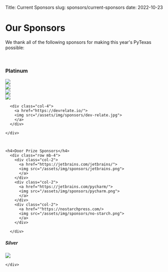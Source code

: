 Title: Current Sponsors
slug: sponsors/current-sponsors
date: 2022-10-23


# Our Sponsors
We thank all of the following sponsors for making this year's PyTexas possible:

<br>
<div class="container">
  <h3>Platinum</h3>
    <div class="row mb-4">
      <div class="col-4">
        <a href="https://octopus.energy/">
        <img src="/assets/img/sponsors/octopus-logo.png">
        </a>
      </div>
      <div class="col-4">
        <a href="https://www.elastic.co/">
        <img src="/assets/img/sponsors/elastic.png">
        </a>
      </div>
      <div class="col-4">
        <a href="https://www.rookout.com/">
        <img src="/assets/img/sponsors/Rookout_logo.png">
        </a>
      </div>
      <div class="col-4">
        <a href="https://scoutapm.com/">
        <img src="/assets/img/sponsors/scout-apm.png">
        </a>
      </div>

      <div class="col-4">
        <a href="https://devrelate.io/">
        <img src="/assets/img/sponsors/dev-relate.jpg">
        </a>
      </div>

    </div>



    <h4>Door Prize Sponsors</h4>
      <div class="row mb-4">
        <div class="col-2">
          <a href="https://jetbrains.com/jetbrains/">
          <img src="/assets/img/sponsors/jetbrains.png">
          </a>
        </div>
        <div class="col-2">
          <a href="https://jetbrains.com/pycharm/">
          <img src="/assets/img/sponsors/pycharm.png">
          </a>
        </div>
        <div class="col-2">
          <a href=""https://nostarchpress.com/>
          <img src="/assets/img/sponsors/no-starch.png">
          </a>
        </div>

      </div>

  <h5>Silver</h5>
    <div class="row mb-4">
        <div class="col-2">
          <a href="https://includedhealth.com/">
          <img src="/assets/img/sponsors/includedhealth.png">
          </a>
        </div>

    </div>

</div>


